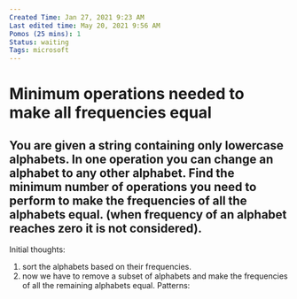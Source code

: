 ```yaml
---
Created Time: Jan 27, 2021 9:23 AM
Last edited time: May 20, 2021 9:56 AM
Pomos (25 mins): 1
Status: waiting
Tags: microsoft
---
```


# Minimum operations needed to make all frequencies equal

You are given a string containing only lowercase alphabets. In one operation you can change an alphabet to any other alphabet. Find the minimum number of operations you need to perform to make the frequencies of all the alphabets equal. (when frequency of an alphabet reaches zero it is not considered). 
---
Initial thoughts:
1. sort the alphabets based on their frequencies. 
2. now we have to remove a subset of alphabets and make the frequencies of all the remaining alphabets equal.
Patterns: 